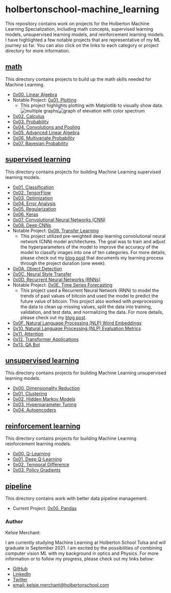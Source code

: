 # holbertonschool-machine_learning
This repository contains work on projects for the Holberton Machine Learning Specialization, including math concepts, supervised learning models, unsupervised learning models, and reinforcement learning models. I have highlighted a few notable projects that are representative of my ML journey so far.  You can also click on the links to each category or project directory for more information.

## [math](/math)
This directory contains projects to build up the math skills needed for Machine Learning.
* [0x00. Linear Algebra](/math/0x00-linear_algebra)
* Notable Project: [0x01. Plotting](/math/0x01-plotting)
  * This project highlights plotting with Matplotlib to visually show data. <img src="https://i.ibb.co/M8SVLpF/Screenshot-2021-06-27-10-57-48-PM.png" alt="multiple graphs" border="0"><img src="https://i.ibb.co/F3c8Tcv/Screenshot-2021-06-27-10-55-34-PM.png" alt="graph of elevation with color spectrum" border="0">
* [0x02. Calculus](/math/0x02-calculus)
* [0x03. Probability](/math/0x03-probability)
* [0x04. Convolutions and Pooling](/math/0x04-convolutions_and_pooling)
* [0x05. Advanced Linear Algebra](/math/0x05-advanced_linear_algebra)
* [0x06. Multivariate Probability](/math/0x06-multivariate_prob)
* [0x07. Bayesian Probability](/math/0x07-bayesian_prob)

## [supervised learning](/supervised_learning)
This directory contains projects for building Machine Learning supervised learning models.
* [0x01. Classification](/supervised_learning/0x01-classification)
* [0x02. TensorFlow](/supervised_learning/0x02-tensorflow)
* [0x03. Optimization](/supervised_learning/0x03-optimization)
* [0x04. Error Analysis](/supervised_learning/0x04-error_analysis)
* [0x05. Regularization](/supervised_learning/0x05-regularization)
* [0x06. Keras](/supervised_learning/0x06-keras)
* [0x07. Convolutional Neural Networks (CNN)](/supervised_learning/0x07-cnn)
* [0x08. Deep CNNs](/supervised_learning/0x08-deep_cnns)
* Notable Project: [0x09. Transfer Learning](/supervised_learning/0x09-transfer_learning)
  * This project utilized pre-weighted deep learning convolutional neural network (CNN) model architectures. The goal was to train and adjust the hyperparameters of the model to improve the accuracy of the model to classify images into one of ten categories.  For more details, please check out my [blog post](https://kelsiemerchant.medium.com/ml-transfer-learning-journal-d15c93306ff7) that documents my learning process through the project duration (one week).
* [0x0A. Object Detection](/supervised_learning/0x0A-object_detection)
* [0x0C. Neural Style Transfer](/supervised_learning/0x0C-neural_style_transfer)
* [0x0D. Recurrent Neural Networks (RNNs)](/supervised_learning/0x0D-RNNs)
* Notable Project: [0x0E. Time Series Forecasting](/supervised_learning/0x0E-time_series)
  * This project used a Recurrent Neural Network (RNN) to model the trends of past values of bitcoin and used the model to predict the future value of bitcoin.  This project also worked with preprocessing the data to clean up missing values, split the data into training, validation, and test data, and normalizing the data.  For more details, please check out my [blog post](https://www.linkedin.com/pulse/coding-time-series-forecasting-kelsie-merchant/).
* [0x0F. Natural Language Processing (NLP) Word Embeddings](/supervised_learning/0x0F-word_embeddings)
* [0x10. Natural Language Processing (NLP) Evaluation Metrics](/supervised_learning/0x10-nlp_metrics)
* [0x11. Attention](/supervised_learning/0x11-attention)
* [0x12. Transformer Applications](/supervised_learning/0x12-transformer_apps)
* [0x13. QA Bot](/supervised_learning/0x13-qa_bot)

## [unsupervised learning](/unsupervised_learning)
This directory contains projects for building Machine Learning unsupervised learning models.
* [0x00. Dimensionality Reduction](/unsupervised_learning/0x00-dimensionality_reduction)
* [0x01. Clustering](/unsupervised_learning/0x01-clustering)
* [0x02. Hidden Markov Models](/unsupervised_learning/0x02-hmm)
* [0x03. Hyperparameter Tuning](/unsupervised_learning/0x03-hyperparameter_tuning)
* [0x04. Autoencoders](/unsupervised_learning/0x04-autoencoders)

## [reinforcement learning](/reinforcement_learning)
This directory contains projects for building Machine Learning reinforcement learning models.
* [0x00. Q-Learning](/reinforcement_learning/0x00-q_learning)
* [0x01. Deep Q-Learning](/reinforcement_learning/0x01-deep_q_learning)
* [0x02. Temporal Difference](/reinforcement_learning/0x02-temporal_difference)
* [0x03. Policy Gradients](/reinforcement_learning/0x03-policy_gradients)

## [pipeline](/pipeline)
This directory contains work with better data pipeline management.
* Current Project: [0x00. Pandas](/pipeline/0x00-pandas)

### Author
Kelsie Merchant:

I am currently studying Machine Learning at Holberton School Tulsa and will graduate in September 2021. I am excited by the possibilities of combining computer vision ML with my background in optics and Physics. For more information or to follow my progress, please check out my links below:
* [GitHub](https://github.com/kmerchan/)
* [LinkedIn](https://www.linkedin.com/in/kelsie-merchant-physics/)
* [Twitter](https://twitter.com/MerchantKelsie)
* [email: kelsie.merchant@holbertonschool.com](kelsie.merchant@holbertonschool.com)
